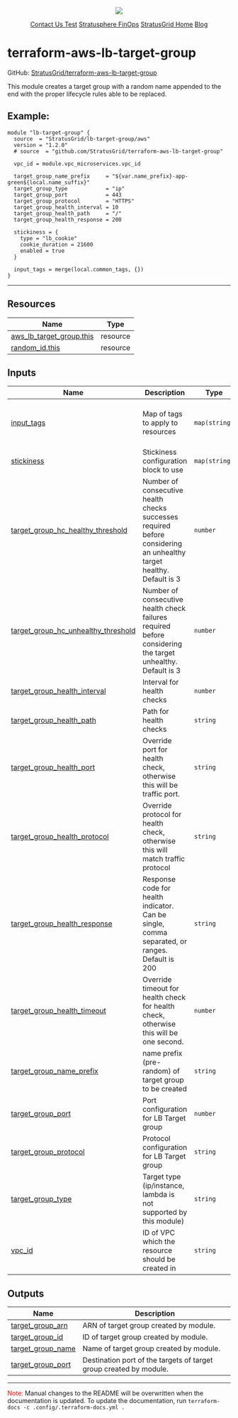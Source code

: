 <!-- BEGIN_TF_DOCS -->
<p align="center">                                                                                                                                            
                                                                                
  <img src="https://github.com/StratusGrid/terraform-readme-template/blob/main/header/stratusgrid-logo-smaller.jpg?raw=true" />
  <p align="center">
    <a href="https://stratusgrid.com/book-a-consultation">Contact Us Test</a>
    <a href="https://stratusgrid.com/cloud-cost-optimization-dashboard">Stratusphere FinOps</a>
    <a href="https://stratusgrid.com">StratusGrid Home</a>
    <a href="https://stratusgrid.com/blog">Blog</a>
  </p>
</p>

# terraform-aws-lb-target-group

GitHub: [StratusGrid/terraform-aws-lb-target-group](https://github.com/StratusGrid/terraform-aws-lb-target-group)

This module creates a target group with a random name appended to the end with the proper lifecycle rules able to be replaced. 

## Example:
```hcl
module "lb-target-group" {
  source  = "StratusGrid/lb-target-group/aws"
  version = "1.2.0"
  # source  = "github.com/StratusGrid/terraform-aws-lb-target-group"

  vpc_id = module.vpc_microservices.vpc_id

  target_group_name_prefix     = "${var.name_prefix}-app-green${local.name_suffix}"
  target_group_type            = "ip"
  target_group_port            = 443
  target_group_protocol        = "HTTPS"
  target_group_health_interval = 10
  target_group_health_path     = "/"
  target_group_health_response = 200

  stickiness = {
    type = "lb_cookie"
    cookie_duration = 21600
    enabled = true
  }

  input_tags = merge(local.common_tags, {})
}
```
---

## Resources

| Name | Type |
|------|------|
| [aws_lb_target_group.this](https://registry.terraform.io/providers/hashicorp/aws/latest/docs/resources/lb_target_group) | resource |
| [random_id.this](https://registry.terraform.io/providers/hashicorp/random/latest/docs/resources/id) | resource |

## Inputs

| Name | Description | Type | Default | Required |
|------|-------------|------|---------|:--------:|
| <a name="input_input_tags"></a> [input\_tags](#input\_input\_tags) | Map of tags to apply to resources | `map(string)` | <pre>{<br>  "Developer": "StratusGrid",<br>  "Provisioner": "Terraform"<br>}</pre> | no |
| <a name="input_stickiness"></a> [stickiness](#input\_stickiness) | Stickiness configuration block to use | `map(string)` | `{}` | no |
| <a name="input_target_group_hc_healthy_threshold"></a> [target\_group\_hc\_healthy\_threshold](#input\_target\_group\_hc\_healthy\_threshold) | Number of consecutive health checks successes required before considering an unhealthy target healthy. Default is 3 | `number` | `3` | no |
| <a name="input_target_group_hc_unhealthy_threshold"></a> [target\_group\_hc\_unhealthy\_threshold](#input\_target\_group\_hc\_unhealthy\_threshold) | Number of consecutive health check failures required before considering the target unhealthy. Default is 3 | `number` | `3` | no |
| <a name="input_target_group_health_interval"></a> [target\_group\_health\_interval](#input\_target\_group\_health\_interval) | Interval for health checks | `number` | `10` | no |
| <a name="input_target_group_health_path"></a> [target\_group\_health\_path](#input\_target\_group\_health\_path) | Path for health checks | `string` | `"/"` | no |
| <a name="input_target_group_health_port"></a> [target\_group\_health\_port](#input\_target\_group\_health\_port) | Override port for health check, otherwise this will be traffic port. | `string` | `"traffic-port"` | no |
| <a name="input_target_group_health_protocol"></a> [target\_group\_health\_protocol](#input\_target\_group\_health\_protocol) | Override protocol for health check, otherwise this will match traffic protocol | `string` | `""` | no |
| <a name="input_target_group_health_response"></a> [target\_group\_health\_response](#input\_target\_group\_health\_response) | Response code for health indicator. Can be single, comma separated, or ranges. Default is 200 | `string` | `200` | no |
| <a name="input_target_group_health_timeout"></a> [target\_group\_health\_timeout](#input\_target\_group\_health\_timeout) | Override timeout for health check for health check, otherwise this will be one second. | `number` | `5` | no |
| <a name="input_target_group_name_prefix"></a> [target\_group\_name\_prefix](#input\_target\_group\_name\_prefix) | name prefix (pre-random) of target group to be created | `string` | n/a | yes |
| <a name="input_target_group_port"></a> [target\_group\_port](#input\_target\_group\_port) | Port configuration for LB Target group | `number` | `443` | no |
| <a name="input_target_group_protocol"></a> [target\_group\_protocol](#input\_target\_group\_protocol) | Protocol configuration for LB Target group | `string` | `"HTTPS"` | no |
| <a name="input_target_group_type"></a> [target\_group\_type](#input\_target\_group\_type) | Target type (ip/instance, lambda is not supported by this module) | `string` | `"ip"` | no |
| <a name="input_vpc_id"></a> [vpc\_id](#input\_vpc\_id) | ID of VPC which the resource should be created in | `string` | n/a | yes |

## Outputs

| Name | Description |
|------|-------------|
| <a name="output_target_group_arn"></a> [target\_group\_arn](#output\_target\_group\_arn) | ARN of target group created by module. |
| <a name="output_target_group_id"></a> [target\_group\_id](#output\_target\_group\_id) | ID of target group created by module. |
| <a name="output_target_group_name"></a> [target\_group\_name](#output\_target\_group\_name) | Name of target group created by module. |
| <a name="output_target_group_port"></a> [target\_group\_port](#output\_target\_group\_port) | Destination port of the targets of target group created by module. |

---

<span style="color:red">Note:</span> Manual changes to the README will be overwritten when the documentation is updated. To update the documentation, run `terraform-docs -c .config/.terraform-docs.yml .`
<!-- END_TF_DOCS -->